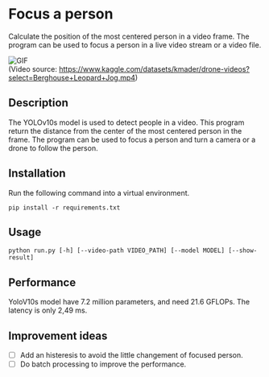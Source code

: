 # Focus a person
Calculate the position of the most centered person in a video frame. The program can be used to focus a person in a live video stream or a video file.  

![GIF](./drone_test_result.gif)     
(Video source: https://www.kaggle.com/datasets/kmader/drone-videos?select=Berghouse+Leopard+Jog.mp4)

## Description
The YOLOv10s model is used to detect people in a video. This program return the distance from the center of the most centered person in the frame. The program can be used to focus a person and turn a camera or a drone to follow the person.

## Installation
Run the following command into a virtual environment.
```
pip install -r requirements.txt
```

## Usage
```
python run.py [-h] [--video-path VIDEO_PATH] [--model MODEL] [--show-result]
```

## Performance
YoloV10s model have 7.2 million parameters, and need 21.6 GFLOPs. The latency is only 2,49 ms.

## Improvement ideas
- [ ] Add an histeresis to avoid the little changement of focused person.
- [ ] Do batch processing to improve the performance.